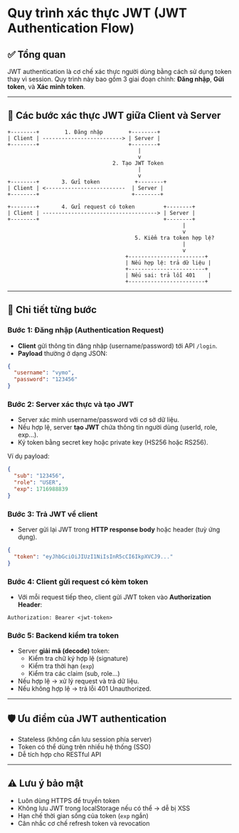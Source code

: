 # Quy trình xác thực JWT (JWT Authentication Flow)

## ✅ Tổng quan

JWT authentication là cơ chế xác thực người dùng bằng cách sử dụng token thay vì session. Quy trình này bao gồm 3 giai đoạn chính: **Đăng nhập**, **Gửi token**, và **Xác minh token**.

---

## 🔄 Các bước xác thực JWT giữa Client và Server

```
+--------+        1. Đăng nhập        +--------+
| Client | -------------------------> | Server |
+--------+                            +--------+
                                         |
                                         v
                                 2. Tạo JWT Token
                                         |
                                         v
+--------+       3. Gửi token           +--------+
| Client | <-------------------------  | Server |
+--------+                             +--------+

+--------+       4. Gửi request có token         +--------+
| Client | ------------------------------------> | Server |
+--------+                                       +--------+
                                                       |
                                                       v
                                        5. Kiểm tra token hợp lệ?
                                                       |
                                                       v
                                     +------------------------+
                                     | Nếu hợp lệ: trả dữ liệu |
                                     +------------------------+
                                     | Nếu sai: trả lỗi 401    |
                                     +------------------------+
```

---

## 🧩 Chi tiết từng bước

### Bước 1: Đăng nhập (Authentication Request)
- **Client** gửi thông tin đăng nhập (username/password) tới API `/login`.
- **Payload** thường ở dạng JSON:
```json
{
  "username": "vymo",
  "password": "123456"
}
```

### Bước 2: Server xác thực và tạo JWT
- Server xác minh username/password với cơ sở dữ liệu.
- Nếu hợp lệ, server **tạo JWT** chứa thông tin người dùng (userId, role, exp...).
- Ký token bằng secret key hoặc private key (HS256 hoặc RS256).

Ví dụ payload:
```json
{
  "sub": "123456",
  "role": "USER",
  "exp": 1716988839
}
```

### Bước 3: Trả JWT về client
- Server gửi lại JWT trong **HTTP response body** hoặc header (tuỳ ứng dụng).
```json
{
  "token": "eyJhbGciOiJIUzI1NiIsInR5cCI6IkpXVCJ9..."
}
```

### Bước 4: Client gửi request có kèm token
- Với mỗi request tiếp theo, client gửi JWT token vào **Authorization Header**:

```
Authorization: Bearer <jwt-token>
```

### Bước 5: Backend kiểm tra token
- Server **giải mã (decode)** token:
    - Kiểm tra chữ ký hợp lệ (signature)
    - Kiểm tra thời hạn (`exp`)
    - Kiểm tra các claim (sub, role...)
- Nếu hợp lệ → xử lý request và trả dữ liệu.
- Nếu không hợp lệ → trả lỗi 401 Unauthorized.

---

## 🛡️ Ưu điểm của JWT authentication

- Stateless (không cần lưu session phía server)
- Token có thể dùng trên nhiều hệ thống (SSO)
- Dễ tích hợp cho RESTful API

---

## ⚠️ Lưu ý bảo mật

- Luôn dùng HTTPS để truyền token
- Không lưu JWT trong localStorage nếu có thể → dễ bị XSS
- Hạn chế thời gian sống của token (`exp` ngắn)
- Cân nhắc cơ chế refresh token và revocation